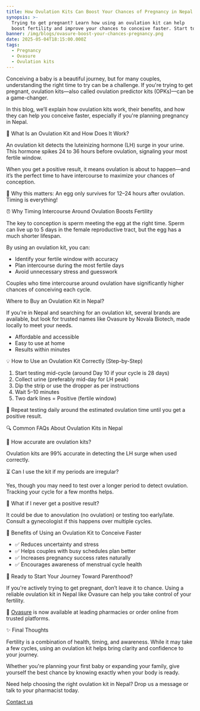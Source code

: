 ```yaml
---
title: How Ovulation Kits Can Boost Your Chances of Pregnancy in Nepal
synopsis: >-
  Trying to get pregnant? Learn how using an ovulation kit can help
  boost fertility and improve your chances to conceive faster. Start today!
banner: /img/blogs/ovasure-boost-your-chances-pregnancy.png
date: 2025-05-04T18:15:00.000Z
tags:
  - Pregnancy
  - Ovasure
  - Ovulation kits
---
```


Conceiving a baby is a beautiful journey, but for many couples, understanding the right time to try can be a challenge. If you're trying to get pregnant, ovulation kits—also called ovulation predictor kits (OPKs)—can be a game-changer.

In this blog, we’ll explain how ovulation kits work, their benefits, and how they can help you conceive faster, especially if you're planning pregnancy in Nepal.

🧪 What Is an Ovulation Kit and How Does It Work?

An ovulation kit detects the luteinizing hormone (LH) surge in your urine. This hormone spikes 24 to 36 hours before ovulation, signaling your most fertile window.

When you get a positive result, it means ovulation is about to happen—and it’s the perfect time to have intercourse to maximize your chances of conception.

📌 Why this matters: An egg only survives for 12–24 hours after ovulation. Timing is everything!

⏰ Why Timing Intercourse Around Ovulation Boosts Fertility

The key to conception is sperm meeting the egg at the right time. Sperm can live up to 5 days in the female reproductive tract, but the egg has a much shorter lifespan.

By using an ovulation kit, you can:

* Identify your fertile window with accuracy
* Plan intercourse during the most fertile days
* Avoid unnecessary stress and guesswork

Couples who time intercourse around ovulation have significantly higher chances of conceiving each cycle.

Where to Buy an Ovulation Kit in Nepal?

If you're in Nepal and searching for an ovulation kit, several brands are available, but look for trusted names like Ovasure by Novala Biotech, made locally to meet your needs.

* Affordable and accessible
* Easy to use at home
* Results within minutes

💡 How to Use an Ovulation Kit Correctly (Step-by-Step)

1. Start testing mid-cycle (around Day 10 if your cycle is 28 days)
2. Collect urine (preferably mid-day for LH peak)
3. Dip the strip or use the dropper as per instructions
4. Wait 5–10 minutes
5. Two dark lines = Positive (fertile window)

🔁 Repeat testing daily around the estimated ovulation time until you get a positive result.

🔍 Common FAQs About Ovulation Kits in Nepal

🧭 How accurate are ovulation kits?

Ovulation kits are 99% accurate in detecting the LH surge when used correctly.

⏳ Can I use the kit if my periods are irregular?

Yes, though you may need to test over a longer period to detect ovulation. Tracking your cycle for a few months helps.

🤔 What if I never get a positive result?

It could be due to anovulation (no ovulation) or testing too early/late. Consult a gynecologist if this happens over multiple cycles.

🌱 Benefits of Using an Ovulation Kit to Conceive Faster

* ✅ Reduces uncertainty and stress
* ✅ Helps couples with busy schedules plan better
* ✅ Increases pregnancy success rates naturally
* ✅ Encourages awareness of menstrual cycle health

👶 Ready to Start Your Journey Toward Parenthood?

If you're actively trying to get pregnant, don’t leave it to chance. Using a reliable ovulation kit in Nepal like Ovasure can help you take control of your fertility.

🛒 [Ovasure](https://novala.com.np/products/ovasure/) is now available at leading pharmacies or order online from trusted platforms.

✨ Final Thoughts

Fertility is a combination of health, timing, and awareness. While it may take a few cycles, using an ovulation kit helps bring clarity and confidence to your journey.

Whether you're planning your first baby or expanding your family, give yourself the best chance by knowing exactly when your body is ready.

Need help choosing the right ovulation kit in Nepal?
 Drop us a message or talk to your pharmacist today.

[Contact us](https://novala.com.np/contact/)
